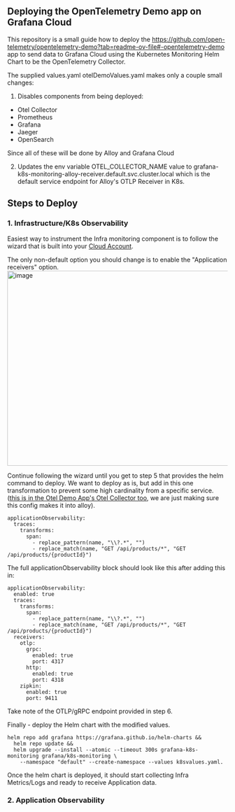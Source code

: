 ## Deploying the OpenTelemetry Demo app on Grafana Cloud 
This repository is a small guide how to deploy the https://github.com/open-telemetry/opentelemetry-demo?tab=readme-ov-file#-opentelemetry-demo app to send data to Grafana Cloud using the Kubernetes Monitoring Helm Chart to be the OpenTelemetry Collector. 

The supplied values.yaml otelDemoValues.yaml makes only a couple small changes:

1. Disables components from being deployed: 
 - Otel Collector
- Prometheus
- Grafana
- Jaeger
- OpenSearch

Since all of these will be done by Alloy and Grafana Cloud

2. Updates the env variable OTEL_COLLECTOR_NAME value to grafana-k8s-monitoring-alloy-receiver.default.svc.cluster.local which is the default service endpoint for Alloy's OTLP Receiver in K8s.

## Steps to Deploy 

### 1. Infrastructure/K8s Observability
Easiest way to instrument the Infra monitoring component is to follow the wizard that is built into your [Cloud Account](https://grafana.com/docs/grafana-cloud/monitor-infrastructure/kubernetes-monitoring/configuration/helm-chart-config/#activate-and-send-data-from-your-account). 

The only non-default option you should change is to enable the "Application receivers" option. 
<img width="771" height="446" alt="image" src="https://github.com/user-attachments/assets/75bd087f-5279-4b38-ba4e-142e0e64a602" />

Continue following the wizard until you get to step 5 that provides the helm command to deploy. We want to deploy as is, but add in this one transformation to prevent some high cardinality from a specific service. ([this is in the Otel Demo App's Otel Collector too](https://github.com/open-telemetry/opentelemetry-demo/blob/main/src/otel-collector/otelcol-config.yml#L145-L152), we are just making sure this config makes it into alloy). 
```
applicationObservability:
  traces:
    transforms:
      span:
        - replace_pattern(name, "\\?.*", "")
        - replace_match(name, "GET /api/products/*", "GET /api/products/{productId}")  
```

The full applicationObservability block should look like this after adding this in: 
```
applicationObservability:
  enabled: true
  traces:
    transforms:
      span:
        - replace_pattern(name, "\\?.*", "")
        - replace_match(name, "GET /api/products/*", "GET /api/products/{productId}")  
  receivers:
    otlp:
      grpc:
        enabled: true
        port: 4317
      http:
        enabled: true
        port: 4318
    zipkin:
      enabled: true
      port: 9411
```

Take note of the OTLP/gRPC endpoint provided in step 6. 

Finally - deploy the Helm chart with the modified values.
```
helm repo add grafana https://grafana.github.io/helm-charts &&
  helm repo update &&
  helm upgrade --install --atomic --timeout 300s grafana-k8s-monitoring grafana/k8s-monitoring \
    --namespace "default" --create-namespace --values k8svalues.yaml. 
```
Once the helm chart is deployed, it should start collecting Infra Metrics/Logs and ready to receive Application data. 



### 2. Application Observability 

